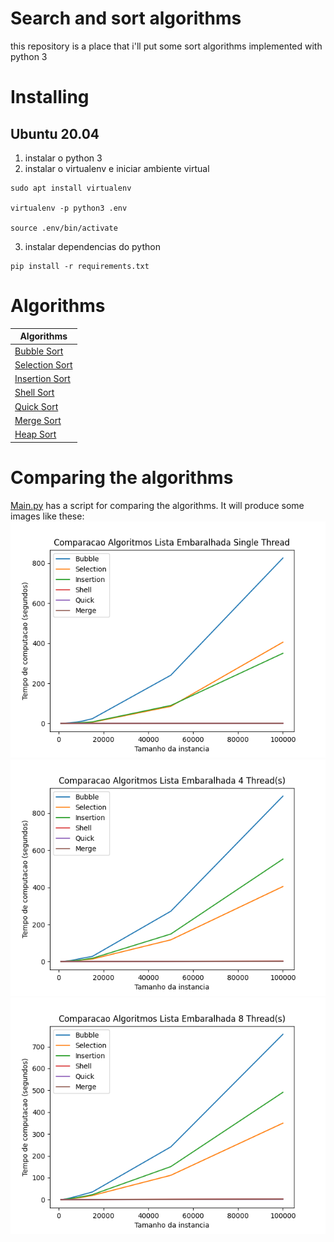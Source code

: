 # Search and sort algorithms

this repository is a place that i'll put some sort algorithms implemented with python 3

# Installing

## Ubuntu 20.04
1. instalar o python 3
2. instalar o virtualenv e iniciar ambiente virtual
```
sudo apt install virtualenv

virtualenv -p python3 .env

source .env/bin/activate
```
3. instalar dependencias do python
```
pip install -r requirements.txt
```

# Algorithms

|                          Algorithms                                             |
| --------------------------------------------------------------------- |
| [Bubble Sort](./Bubble) |
| [Selection Sort](./Selection) |
| [Insertion Sort](./Insertion) |
| [Shell Sort](./Shell) |
| [Quick Sort](./Quick) |
| [Merge Sort](./Merge) |
| [Heap Sort](./Heap) |

# Comparing the algorithms

[Main.py](./Main.py) has a script for comparing the algorithms. It will produce some images
like these:
![result](./ComparacaoListaEmbaralhadaSingleThread.png)
![result](./ComparacaoListaEmbaralhada4Thread(s).png)
![result](./ComparacaoListaEmbaralhada8Thread(s).png)
